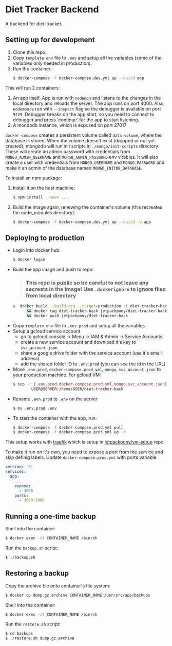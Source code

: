 # Diet Tracker Backend

A backend for diet-tracker.

## Setting up for development

  1. Clone this repo.
  2. Copy `template.env` file to `.env` and setup all the variables (some of the variables only needed in production).
  3. Run the container:
      ```bash
      $ docker-compose -f docker-compose.dev.yml up --build app
      ```

This will run 2 containers:

  1. An app itself. App is run with `nodemon` and listens to the changes in the local directory and reloads the server. The app runs on port 4000. Also, `nodemon` is run with `--inspect` flag so the debugger is available on port `9229`. Debugger breaks on the app start, so you need to connect to debugger and press 'continue' for the app to start listening.
  2. A mondodb instance, which is exposed on port 27017

`docker-compose` creates a persistent volume called `data-volume`, where the database is stored. When the volume doesn't exist (dropped or not yet created), mongodb will run init scripts in `./mongo/init-scripts` directory. These will create an admin password with credentials from `MONGO_ADMIN_USERNAME` and `MONGO_ADMIN_PASSWORD` env virables. It will also create a user with credentials from `MONGO_USERNAME` and `MONGO_PASSWORD` and make it an admin of the database named `MONGO_INITDB_DATABASE`.

To install an npm package:
  1. Install it on the host machine:
      ```bash
      $ npm install --save ...
      ```
  2. Build the image again, renewing the container's volume (this recreates the node_modules directory):
      ```bash
      $ docker-compose -f docker-compose.dev.yml up --build -V app
      ```

## Deploying to production

* Login into docker hub:
  ```bash
  $ docker login
  ```
* Build the app image and push to repo:
  > ### This repo is public so be careful to not leave any secrests in the image! Use `.dockerignore` to ignore files from local directory
  ```bash
  $  docker build --build-arg --target=production -t diet-tracker-back . \
        && docker tag diet-tracker-back jetpackpony/diet-tracker-back \
        && docker push jetpackpony/diet-tracker-back
  ```
* Copy `template.env` file to `.env.prod` and setup all the variables
* Setup a gcloud service account
  * go to gcloud console -> Menu -> IAM & Admin -> Service Accounts
  * create a new service account and download it's key to `svc_account.json`
  * share a google drive folder with the service account (use it's email address)
  * add the shared folder ID to `.env.prod` (you can see the id in the URL)
* Move `.env.prod`, `docker-compose.prod.yml`, `mongo`, `svc_account.json`
to your production machine. For gcloud VM:
  ```bash
  $ scp -r {.env.prod,docker-compose.prod.yml,mongo,svc_account.json} \
          USER@SERVER:/home/USER/diet-tracker-back
  ```
* Rename `.evn.prod` to `.env` on the server
  ```bash
  $ mv .env.prod .env
  ```
* To start the container with the app, run:
  ```bash
  $ docker-compose -f docker-compose.prod.yml pull
  $ docker-compose -f docker-compose.prod.yml up -d
  ```
This setup works with [traefik](https://docs.traefik.io/user-guide/docker-and-lets-encrypt/) which is setup in [jetpackpony/vm-setup](https://github.com/jetpackpony/vm-setup) repo.

To make it run on it's own, you need to expose a port from the service and skip definig labels. Update `docker-compose.prod.yml` with ports variable:
```yml
version: '3'
services:
  app:
    ...
    expose:
      - 3000
    ports:
      - 3000:3000
```
## Running a one-time backup

  Shell into the container:

  ```bash
  $ docker exec -it CONTAINER_NAME /bin/sh
  ```

  Run the `backup.sh` script:

  ```bash
  $ ./backup.sh
  ```

## Restoring a backup

  Copy the archive file onto container's file system:

  ```bash
  $ docker cp dump.gz.archive CONTAINER_NAME:/usr/src/app/backups
  ```

  Shell into the container:

  ```bash
  $ docker exec -it CONTAINER_NAME /bin/sh
  ```

  Run the `restore.sh` script:

  ```bash
  $ cd backups
  $ ./restore.sh dump.gz.archive
  ```